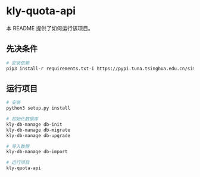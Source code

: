 # kly-quota-api

本 README 提供了如何运行该项目。

## 先决条件
```bash
# 安装依赖
pip3 install-r requirements.txt-i https://pypi.tuna.tsinghua.edu.cn/simple
```

## 运行项目

```bash
# 安装
python3 setup.py install

# 初始化数据库
kly-db-manage db-init
kly-db-manage db-migrate
kly-db-manage db-upgrade

# 导入数据
kly-db-manage db-import

# 运行项目
kly-quota-api
```

